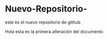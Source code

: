 # Nuevo-Repositorio-
este es el nuevo repositorio de github

Hola esta es la primera alteración del documento

